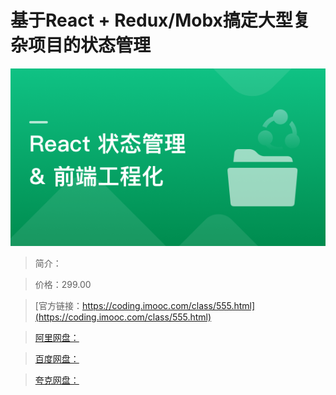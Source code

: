 # 基于React + Redux/Mobx搞定大型复杂项目的状态管理

![img](../../assets/620dbb700906d77305400304.png)

> 简介：

> 价格：299.00

> [官方链接：https://coding.imooc.com/class/555.html](https://coding.imooc.com/class/555.html)

> [阿里网盘：]()

> [百度网盘：]()

> [夸克网盘：]()
